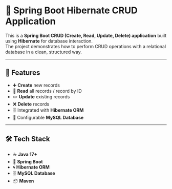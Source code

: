 # 📌 Spring Boot Hibernate CRUD Application  

This is a **Spring Boot CRUD (Create, Read, Update, Delete) application** built using **Hibernate** for database interaction.  
The project demonstrates how to perform CRUD operations with a relational database in a clean, structured way.  

---

## 🚀 Features  
- ➕ **Create** new records  
- 📄 **Read** all records / record by ID  
- ✏️ **Update** existing records  
- ❌ **Delete** records  
- 🗄️ Integrated with **Hibernate ORM**  
- 🔧 Configurable **MySQL Database**  

---

## 🛠️ Tech Stack  
- ☕ **Java 17+**  
- 🌱 **Spring Boot**  
- 🌀 **Hibernate ORM**  
- 🗄️ **MySQL Database**  
- 📦 **Maven**  

